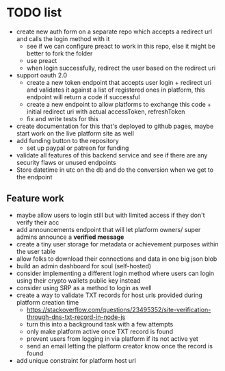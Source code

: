# TODO list

- create new auth form on a separate repo which accepts a redirect url and calls the login method with it
  - see if we can configure preact to work in this repo, else it might be better to fork the folder
  - use preact
  - when login successfully, redirect the user based on the redirect uri
- support oauth 2.0
  - create a new token endpoint that accepts user login + redirect uri and validates it against a list of registered ones in platform,
    this endpoint will return a code if successful
  - create a new endpoint to allow platforms to exchange this code + initial redirect uri with actual accessToken, refreshToken
  - fix and write tests for this
- create documentation for this that's deployed to github pages, maybe start work on the live platform site as well
- add funding button to the repository
  - set up paypal or patreon for funding
- validate all features of this backend service and see if there are any security flaws or unused endpoints
- Store datetime in utc on the db and do the conversion when we get to the endpoint

## Feature work

- maybe allow users to login still but with limited access if they don't verify their acc
- add announcements endpoint that will let platform owners/ super admins announce a **verified message**
- create a tiny user storage for metadata or achievement purposes within the user table
- allow folks to download their connections and data in one big json blob
- build an admin dashboard for soul (self-hosted)
- consider implementing a different login method where users can login using their crypto wallets public key instead
- consider using SRP as a method to login as well
- create a way to validate TXT records for host urls provided during platform creation time
  - https://stackoverflow.com/questions/23495352/site-verification-through-dns-txt-record-in-node-js
  - turn this into a background task with a few attempts
  - only make platform active once TXT record is found
  - prevent users from logging in via platform if its not active yet
  - send an email letting the platform creator know once the record is found
- add unique constraint for platform host url
